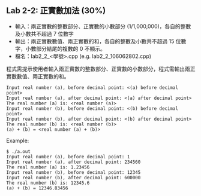 ## Lab 2-2: 正實數加法 (30%)

* 輸入：兩正實數的整數部分、正實數的小數部分 (1/1,000,000)，各自的整數及小數共不超過 7 位數字
* 輸出：兩正實數數值、兩正實數的和，各自的整數及小數共不超過 15 位數字，小數部分結尾的複數的 0 不顯示。
* 檔名：lab2_2_<學號>.cpp (e.g. lab2_2_106062802.cpp)

程式需提示使用者輸入兩正實數的整數部分、正實數的小數部分，程式需輸出兩正實數數值、兩正實數的和。

```text
Input real number (a), before decimal point: <(a) before decimal point>
Input real number (a), after decimal point: <(a) after decimal point>
The real number (a) is: <real number (a)>
Input real number (b), before decimal point: <(b) before decimal point>
Input real number (b), after decimal point: <(b) after decimal point>
The real number (b) is: <real number (b)>
(a) + (b) = <real number (a) + (b)>
```

Example:

```console
$ ./a.out
Input real number (a), before decimal point: 1
Input real number (a), after decimal point: 234560
The real number (a) is: 1.23456
Input real number (b), before decimal point: 12345
Input real number (b), after decimal point: 600000
The real number (b) is: 12345.6
(a) + (b) = 12346.83456
```
